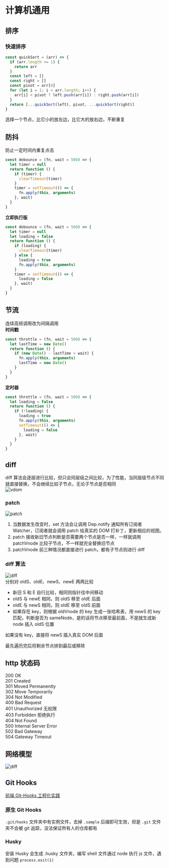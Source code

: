 # 计算机通用

## 排序

### 快速排序

```js
const quickSort = (arr) => {
  if (arr.length <= 1) {
    return arr
  }
  const left = []
  const right = []
  const pivot = arr[0]
  for (let i = 1; i < arr.length; i++) {
    arr[i] < pivot ? left.push(arr[i]) : right.push(arr[i])
  }
  return [...quickSort(left), pivot, ...quickSort(right)]
}
```

选择一个节点，比它小的放左边，比它大的放右边，不断重复

## 防抖

防止一定时间内重复点击

```js
const debounce = (fn, wait = 500) => {
  let timer = null
  return function () {
    if (timer) {
      clearTimeout(timer)
    }
    timer = setTimeout(() => {
      fn.apply(this, arguments)
    }, wait)
  }
}
```

**立即执行版**

```js
const debounce = (fn, wait = 500) => {
  let timer = null
  let loading = false
  return function () {
    if (loading) {
      clearTimeout(timer)
    } else {
      loading = true
      fn.apply(this, arguments)
    }
    timer = setTimeout(() => {
      loading = false
    }, wait)
  }
}
```

## 节流

连续高频调用改为间隔调用  
**时间戳**

```js
const throttle = (fn, wait = 500) => {
  let lastTime = new Date()
  return function () {
    if (new Date() - lastTime > wait) {
      fn.apply(this, arguments)
      lastTime = new Date()
    }
  }
}
```

**定时器**

```js
const throttle = (fn, wait = 500) => {
  let loading = false
  return function () {
    if (!loading) {
      loading = true
      fn.apply(this, arguments)
      setTimeout(() => {
        loading = false
      }, wait)
    }
  }
}
```

## diff

diff 算法会逐层进行比较，但只会同层级之间比较，为了性能，当同层级节点不同就直接替换，不会继续比较子节点，无论子节点是否相同  
![vdom](https://s1.huangchengtuo.com/img/0416vdom.png)

### patch

![patch](https://s1.huangchengtuo.com/img/0416patch.png)

1. 当数据发生改变时，set 方法会让调用 Dep.notify 通知所有订阅者 Watcher，订阅者就会调用 patch 给真实的 DOM 打补丁，更新相应的视图。
2. patch 接收新旧节点判断是否需要两个节点是否一样，一样就调用 patchVnode 比较子节点，不一样就完全替换旧节点
3. patchVnode 前三种情况都直接进行 patch，都有子节点则进行 diff

### diff 算法

![diff](https://s1.huangchengtuo.com/img/0416diff.png)  
分别对 oldS、oldE、newS、newE 两两比较

- 新旧 S 和 E 自行比较，相同则指针往中间移动
- oldS 与 newE 相同，则 oldS 移至 oldE 后面
- oldE 与 newS 相同，则 oldE 移至 oldS 前面
- 如果存在 key，则根据 oldVnode 的 key 生成一张哈希表，用 newS 的 key 匹配，判断是否为 sameNode，是的话将节点移至最前面，不是就生成新 node 插入 oldS 位置

如果没有 key，直接将 newS 插入真实 DOM 后面

最先遍历完后将剩余节点排到最后或移除

## http 状态码

200 OK  
201 Created  
301 Moved Permanently  
302 Move Temporarily  
304 Not Modified  
400 Bad Request  
401 Unauthorized 无权限  
403 Forbidden 拒绝执行  
404 Not Found  
500 Internal Server Error  
502 Bad Gateway  
504 Gateway Timeout

## 网络模型

![diff](https://s1.huangchengtuo.com/img/231123osi.gif)

## Git Hooks

[前端 Git-Hooks 工程化实践](https://juejin.cn/post/7114170606609760286)

### 原生 Git Hooks

`.git/hooks` 文件夹中有实例文件，去掉 `.sample` 后缀即可生效，但是 `.git` 文件夹不会被 git 追踪，没法保证所有人的仓库都有

### Husky

安装 Husky 会生成 .husky 文件夹，编写 shell 文件通过 node 执行 js 文件，遇到问题 `process.exit(1)`